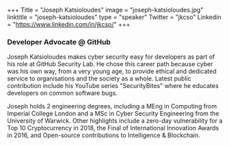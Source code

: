 +++
Title = "Joseph Katsioloudes"
image = "joseph-katsioloudes.jpg"
linktitle = "joseph-katsioloudes"
type = "speaker"
Twitter = "jkcso"
Linkedin = "https://www.linkedin.com/in/jkcso/"
+++

### Developer Advocate @ GitHub
Joseph Katsioloudes makes cyber security easy for developers as part of his role at GitHub Security Lab. He chose this career path because cyber was his own way, from a very young age, to provide ethical and dedicated service to organisations and the society as a whole. Latest public contribution include his YouTube series "SecurityBites" where he educates developers on common software bugs.

Joseph holds 2 engineering degrees, including a MEng in Computing from Imperial College London and a MSc in Cyber Security Engineering from the University of Warwick. Other highlights include a zero-day vulnerability for a Top 10 Cryptocurrency in 2018, the Final of International Innovation Awards in 2016, and Open-source contributions to Intelligence & Blockchain.